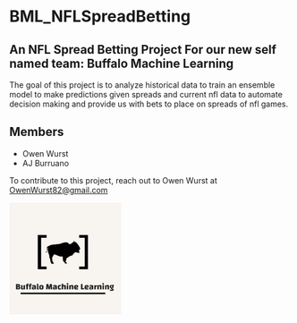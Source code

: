 # BML_NFLSpreadBetting
## An NFL Spread Betting Project For our new self named team: Buffalo Machine Learning

The goal of this project is to analyze historical data to train an ensemble model to make predictions given spreads and current nfl data to automate  decision making and provide us with bets to place on spreads of nfl games.

## Members
* Owen Wurst
* AJ Burruano

To contribute to this project, reach out to Owen Wurst at OwenWurst82@gmail.com

![Buffalo Machine Learning Logo](misc/logo1.png)